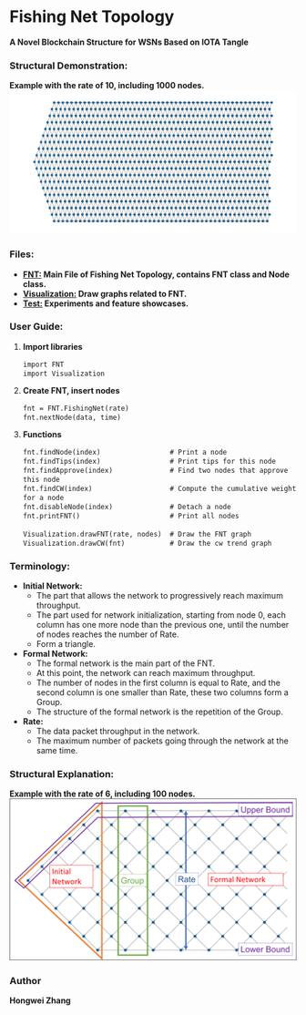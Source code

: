 # Fishing Net Topology
**A Novel Blockchain Structure for WSNs Based on IOTA Tangle**

### Structural Demonstration:
**Example with the rate of 10, including 1000 nodes.**
![FNT Structure Display](image/FNT_Structure.png)

### Files:
- **[FNT:](FNT.py) Main File of Fishing Net Topology, contains FNT class and Node class.**
- **[Visualization:](Visualization.py) Draw graphs related to FNT.**
- **[Test:](Test.ipynb) Experiments and feature showcases.**

### User Guide:
1. **Import libraries**
    ~~~
   import FNT
   import Visualization
    ~~~
2. **Create FNT, insert nodes**
    ~~~
   fnt = FNT.FishingNet(rate)
   fnt.nextNode(data, time)
    ~~~
3. **Functions**
    ~~~
   fnt.findNode(index)                 # Print a node
   fnt.findTips(index)                 # Print tips for this node
   fnt.findApprove(index)              # Find two nodes that approve this node
   fnt.findCW(index)                   # Compute the cumulative weight for a node
   fnt.disableNode(index)              # Detach a node
   fnt.printFNT()                      # Print all nodes
   
   Visualization.drawFNT(rate, nodes)  # Draw the FNT graph
   Visualization.drawCW(fnt)           # Draw the cw trend graph
    ~~~

### Terminology:
- **Initial Network:**
  - The part that allows the network to progressively reach maximum throughput.
  - The part used for network initialization, starting from node 0, each column has one more node than the previous one, until the number of nodes reaches the number of Rate. 
  - Form a triangle.
- **Formal Network:**
  - The formal network is the main part of the FNT. 
  - At this point, the network can reach maximum throughput.
  - The number of nodes in the first column is equal to Rate, and the second column is one smaller than Rate, these two columns form a Group.
  - The structure of the formal network is the repetition of the Group.
- **Rate:**
  - The data packet throughput in the network. 
  - The maximum number of packets going through the network at the same time.



### Structural Explanation:
**Example with the rate of 6, including 100 nodes.**
![FNT Structure Explain](image/Explain.png)

### Author
**Hongwei Zhang**